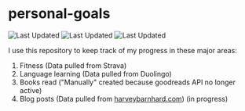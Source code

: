 # personal-goals
![Last Updated](https://img.shields.io/date/1610594332?color=FC4C02&label=Fitness%20Updated&logo=strava)
![Last Updated](https://img.shields.io/date/1610594332?color=7ac70c&label=Language%20Updated&logo=duolingo)
![Last Updated](https://img.shields.io/date/1610594332?color=e9e5cd&label=Books%20Updated&logo=goodreads)

I use this repository to keep track of my progress in these major areas:

1. Fitness (Data pulled from Strava)
2. Language learning (Data pulled from Duolingo)
3. Books read ("Manually" created because goodreads API no longer active)
4. Blog posts (Data pulled from [harveybarnhard.com](https://harveybarnhard.com)) (in progress)
